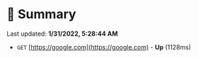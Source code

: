 # 📖 Summary
Last updated: **1/31/2022, 5:28:44 AM**

- `GET` [https://google.com](https://google.com) - **Up** (1128ms)
